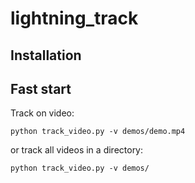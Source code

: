 # lightning_track

## Installation


## Fast start

Track on video:
```
python track_video.py -v demos/demo.mp4
```
or track all videos in a directory:
```
python track_video.py -v demos/
```

